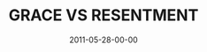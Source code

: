 ---
layout: message
category: message
series: "The Guide"
title: "GRACE VS RESENTMENT"
date: 2011-05-28-00-00
message_id: 675
audio: "http://s3.amazonaws.com/crossroadsaudiomessages/theguide02.mp3"
audio-duration: "43:50"
program: "http://s3.amazonaws.com/crossroads-media/media/legacy/documents/05_28-29_11Program.pdf"
description: "Brian Tome talks about how our guide, the Holy Spirit, leads us away from resentment and into places of giving and receiving grace."
video: "https://s3.amazonaws.com/crossroadsvideomessages/theguide02.mp4"
video-duration: "43:56"
video-image: "http://s3.amazonaws.com/crossroads-media/images/legacy/content/theguide02_still.jpg"
flag: "N"
---